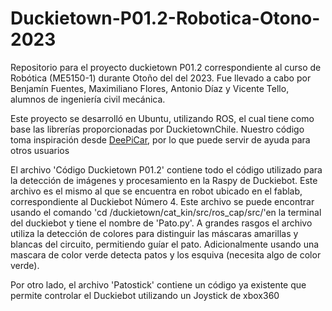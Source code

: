 # Duckietown-P01.2-Robotica-Otono-2023
Repositorio para el proyecto duckietown P01.2 correspondiente al curso de Robótica (ME5150-1) durante Otoño del del 2023. Fue llevado a cabo por Benjamín Fuentes, Maximiliano Flores, Antonio Díaz y Vicente Tello, alumnos de ingeniería civil mecánica.

Este proyecto se desarrolló en Ubuntu, utilizando ROS, el cual tiene como base las librerías proporcionadas por DuckietownChile. Nuestro código toma inspiración desde [DeePiCar](https://towardsdatascience.com/deeppicar-part-4-lane-following-via-opencv-737dd9e47c96), por lo que puede servir de ayuda para otros usuarios

El archivo 'Código Duckietown P01.2' contiene todo el código utilizado para la detección de imágenes y procesamiento en la Raspy de Duckiebot. Este archivo es el mismo al que se encuentra en robot ubicado en el fablab, correspondiente al Duckiebot Número 4. Este archivo se puede encontrar usando el comando 'cd /duckietown/cat_kin/src/ros_cap/src/'en la terminal del duckiebot y tiene el nombre de 'Pato.py'. A grandes rasgos el archivo utiliza la detección de colores para distinguir las máscaras amarillas y blancas del circuito, permitiendo guíar el pato. Adicionalmente usando una mascara de color verde detecta patos y los esquiva (necesita algo de color verde). 

Por otro lado, el archivo 'Patostick' contiene un código ya existente que permite controlar el Duckiebot utilizando un Joystick de xbox360 
